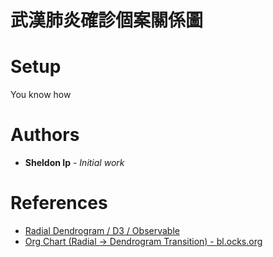 # 武漢肺炎確診個案關係圖

# Setup
You know how

# Authors
* **Sheldon Ip** - *Initial work*

# References
* [Radial Dendrogram / D3 / Observable](https://observablehq.com/@d3/radial-dendrogram)
* [Org Chart (Radial -> Dendrogram Transition) - bl.ocks.org](https://bl.ocks.org/cjhin/7023f2df4f9165b6e4ed8e07ab7b968a)